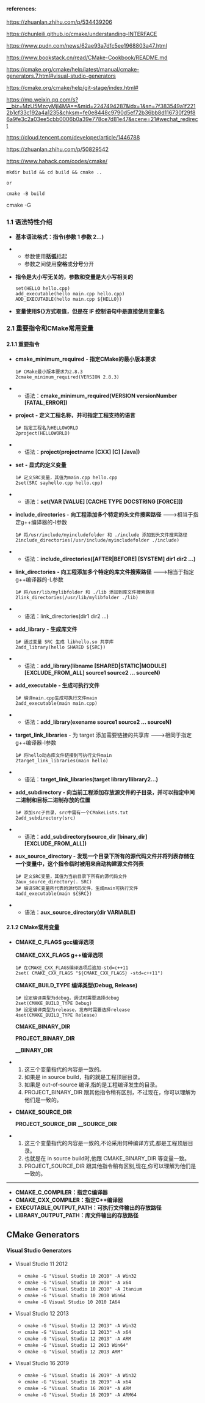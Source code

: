 #### references:

https://zhuanlan.zhihu.com/p/534439206

https://chunleili.github.io/cmake/understanding-INTERFACE

https://www.pudn.com/news/62ae93a7dfc5ee1968803a47.html

https://www.bookstack.cn/read/CMake-Cookbook/README.md

https://cmake.org/cmake/help/latest/manual/cmake-generators.7.html#visual-studio-generators

https://cmake.org/cmake/help/git-stage/index.html#

https://mp.weixin.qq.com/s?__biz=MzU5MzcyMjI4MA==&mid=2247494287&idx=1&sn=7f383549a1f2212b1cf33c192a4a1235&chksm=fe0e8448c9790d5ef72b36bb8d116730f29f86a9fe3c2a03ee5cbb0006b0a39e778ce7d81e47&scene=21#wechat_redirect

https://cloud.tencent.com/developer/article/1446788

https://zhuanlan.zhihu.com/p/50829542

https://www.hahack.com/codes/cmake/



```
mkdir build && cd build && cmake ..

or

cmake -B build
```

cmake -G



### 1.1 语法特性介绍

- **基本语法格式：指令(参数 1 参数 2…)**

- - 参数使用**括弧**括起
  - 参数之间使用**空格**或**分号**分开

- **指令是大小写无关的，参数和变量是大小写相关的**

  ```
  set(HELLO hello.cpp)
  add_executable(hello main.cpp hello.cpp)
  ADD_EXECUTABLE(hello main.cpp ${HELLO})
  ```

- **变量使用${}方式取值，但是在 IF 控制语句中是直接使用变量名**

### 2.1 重要指令和CMake常用变量

#### 2.1.1 重要指令

- **cmake_minimum_required** **- 指定CMake的最小版本要求**

  ```
  1# CMake最小版本要求为2.8.3
  2cmake_minimum_required(VERSION 2.8.3)
  ```

- - 语法：**cmake_minimum_required(VERSION versionNumber [FATAL_ERROR])**

- **project** **- 定义工程名称，并可指定工程支持的语言** 

  ```
  1# 指定工程名为HELLOWORLD
  2project(HELLOWORLD)
  ```

- - 语法：**project(projectname [CXX] [C] [Java])**

- **set** **- 显式的定义变量** 

  ```
  1# 定义SRC变量，其值为main.cpp hello.cpp
  2set(SRC sayhello.cpp hello.cpp)
  ```

- - 语法：**set(VAR [VALUE] [CACHE TYPE DOCSTRING [FORCE]])**

- **include_directories - 向工程添加多个特定的头文件搜索路径** --->相当于指定g++编译器的-I参数

  ```
  1# 将/usr/include/myincludefolder 和 ./include 添加到头文件搜索路径
  2include_directories(/usr/include/myincludefolder ./include)
  ```

- - 语法：**include_directories([AFTER|BEFORE] [SYSTEM] dir1 dir2 …)**

- **link_directories** **- 向工程添加多个特定的库文件搜索路径** --->相当于指定g++编译器的-L参数

  ```
  1# 将/usr/lib/mylibfolder 和 ./lib 添加到库文件搜索路径
  2link_directories(/usr/lib/mylibfolder ./lib)
  ```

- - 语法：link_directories(dir1 dir2 …) 

- **add_library** **- 生成库文件**

  ```
  1# 通过变量 SRC 生成 libhello.so 共享库
  2add_library(hello SHARED ${SRC})
  ```

- - 语法：**add_library(libname [SHARED|STATIC|MODULE] [EXCLUDE_FROM_ALL] source1 source2 … sourceN)**

- **add_executable** **- 生成可执行文件**

  ```
  1# 编译main.cpp生成可执行文件main
  2add_executable(main main.cpp)
  ```

- - 语法：**add_library(exename source1 source2 … sourceN)**

- **target_link_libraries** - 为 target 添加需要链接的共享库  --->相同于指定g++编译器-l参数

  ```
  1# 将hello动态库文件链接到可执行文件main
  2target_link_libraries(main hello)
  ```

- - 语法：**target_link_libraries(target library1library2…)**

- **add_subdirectory - 向当前工程添加存放源文件的子目录，并可以指定中间二进制和目标二进制存放的位置**

  ```
  1# 添加src子目录，src中需有一个CMakeLists.txt
  2add_subdirectory(src)
  ```

- - 语法：**add_subdirectory(source_dir [binary_dir] [EXCLUDE_FROM_ALL])**

- **aux_source_directory - 发现一个目录下所有的源代码文件并将列表存储在一个变量中，这个指令临时被用来自动构建源文件列表**

  ```
  1# 定义SRC变量，其值为当前目录下所有的源代码文件
  2aux_source_directory(. SRC)
  3# 编译SRC变量所代表的源代码文件，生成main可执行文件
  4add_executable(main ${SRC})
  ```

- - 语法：**aux_source_directory(dir VARIABLE)**

#### 2.1.2 CMake常用变量

- **CMAKE_C_FLAGS  gcc编译选项**

  **CMAKE_CXX_FLAGS  g++编译选项**

  ```
  1# 在CMAKE_CXX_FLAGS编译选项后追加-std=c++11
  2set( CMAKE_CXX_FLAGS "${CMAKE_CXX_FLAGS} -std=c++11")
  ```

  **CMAKE_BUILD_TYPE  编译类型(Debug, Release)**

  ```
  1# 设定编译类型为debug，调试时需要选择debug
  2set(CMAKE_BUILD_TYPE Debug) 
  3# 设定编译类型为release，发布时需要选择release
  4set(CMAKE_BUILD_TYPE Release) 
  ```

  **CMAKE_BINARY_DIR**

  **PROJECT_BINARY_DIR**

  **<projectname>__BINARY_DIR**

- 1. 这三个变量指代的内容是一致的。
  2. 如果是 in source build，指的就是工程顶层目录。
  3. 如果是 out-of-source 编译,指的是工程编译发生的目录。
  4. PROJECT_BINARY_DIR 跟其他指令稍有区别，不过现在，你可以理解为他们是一致的。

- **CMAKE_SOURCE_DIR**

  **PROJECT_SOURCE_DIR**
  **<projectname>__SOURCE_DIR**

- 1. 这三个变量指代的内容是一致的,不论采用何种编译方式,都是工程顶层目录。
  2. 也就是在 in source build时,他跟 CMAKE_BINARY_DIR 等变量一致。
  3. PROJECT_SOURCE_DIR 跟其他指令稍有区别,现在,你可以理解为他们是一致的。

------

- **CMAKE_C_COMPILER：指定C编译器**
- **CMAKE_CXX_COMPILER：指定C++编译器**
- **EXECUTABLE_OUTPUT_PATH：可执行文件输出的存放路径**
- **LIBRARY_OUTPUT_PATH：库文件输出的存放路径**





## CMake Generators

#### Visual Studio Generators

- Visual Studio 11 2012
  - `cmake -G "Visual Studio 10 2010" -A Win32`
  - `cmake -G "Visual Studio 10 2010" -A x64`
  - `cmake -G "Visual Studio 10 2010" -A Itanium`
  - `cmake -G "Visual Studio 10 2010 Win64 `
  -  `cmake -G Visual Studio 10 2010 IA64`

- Visual Studio 12 2013
  - `cmake -G "Visual Studio 12 2013" -A Win32`
  - `cmake -G "Visual Studio 12 2013" -A x64`
  - `cmake -G "Visual Studio 12 2013" -A ARM`
  - `cmake -G "Visual Studio 12 2013 Win64"`
  - `cmake -G "Visual Studio 12 2013 ARM"`

- Visual Studio 16 2019
  - `cmake -G "Visual Studio 16 2019" -A Win32`
  - `cmake -G "Visual Studio 16 2019" -A x64`
  - `cmake -G "Visual Studio 16 2019" -A ARM`
  - `cmake -G "Visual Studio 16 2019" -A ARM64`